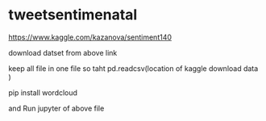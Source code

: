 # tweetsentimenatal
https://www.kaggle.com/kazanova/sentiment140

download datset from above link 


keep all file in one file so taht pd.readcsv(location of kaggle download data )

pip install wordcloud

and 
Run jupyter of above file 
